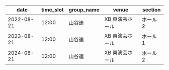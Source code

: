 |    date    | time_slot | group_name |   venue   | section |
|------------|-----------|------------|-----------|---------|
| 2022-08-21 | 12:00     | 山谷連        | XB 東演芸ホール | ホール 2   |
| 2023-08-21 | 12:00     | 山谷連        | XB 東演芸ホール | ホール 1   |
| 2024-08-21 | 12:00     | 山谷連        | XB 東演芸ホール | ホール 2   |

